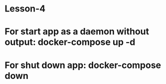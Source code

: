# Lesson-4
# For start app as a daemon without output: docker-compose up -d
# For shut down app: docker-compose down
